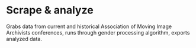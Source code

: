 # Scrape & analyze

Grabs data from current and historical Association of Moving Image Archivists conferences, runs through gender processing algorithm, exports analyzed data.